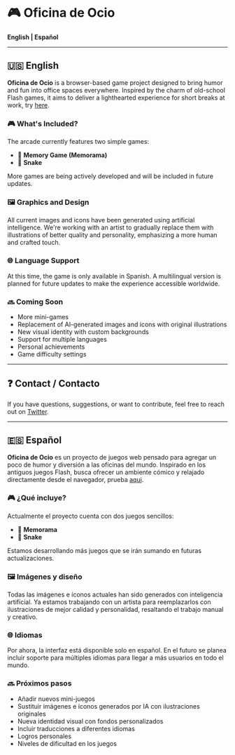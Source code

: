 # 🎮 Oficina de Ocio

**English | Español**

---

## 🇺🇸 English

**Oficina de Ocio** is a browser-based game project designed to bring humor and fun into office spaces everywhere. Inspired by the charm of old-school Flash games, it aims to deliver a lighthearted experience for short breaks at work, try [here](https://pablofr73.github.io/Oficina_de_ocio/juegos/Snake/Snake.html).

### 🎮 What's Included?
The arcade currently features two simple games:
- 🧠 **Memory Game (Memorama)**
- 🐍 **Snake**

More games are being actively developed and will be included in future updates.

### 🖼️ Graphics and Design
All current images and icons have been generated using artificial intelligence. We're working with an artist to gradually replace them with illustrations of better quality and personality, emphasizing a more human and crafted touch.

### 🌐 Language Support
At this time, the game is only available in Spanish. A multilingual version is planned for future updates to make the experience accessible worldwide.

### 🔜 Coming Soon
- More mini-games
- Replacement of AI-generated images and icons with original illustrations
- New visual identity with custom backgrounds
- Support for multiple languages
- Personal achievements
- Game difficulty settings

---

## ❓ Contact / Contacto

If you have questions, suggestions, or want to contribute, feel free to reach out on [Twitter](https://x.com/PabloFR73).

---

## 🇪🇸 Español

**Oficina de Ocio** es un proyecto de juegos web pensado para agregar un poco de humor y diversión a las oficinas del mundo. Inspirado en los antiguos juegos Flash, busca ofrecer un ambiente cómico y relajado directamente desde el navegador, prueba [aqui](https://pablofr73.github.io/Oficina_de_ocio/juegos/Snake/Snake.html).

### 🎮 ¿Qué incluye?
Actualmente el proyecto cuenta con dos juegos sencillos:
- 🧠 **Memorama**
- 🐍 **Snake**

Estamos desarrollando más juegos que se irán sumando en futuras actualizaciones.

### 🖼️ Imágenes y diseño
Todas las imágenes e íconos actuales han sido generados con inteligencia artificial. Ya estamos trabajando con un artista para reemplazarlos con ilustraciones de mejor calidad y personalidad, resaltando el trabajo manual y creativo.

### 🌐 Idiomas
Por ahora, la interfaz está disponible solo en español. En el futuro se planea incluir soporte para múltiples idiomas para llegar a más usuarios en todo el mundo.

### 🔜 Próximos pasos
- Añadir nuevos mini-juegos
- Sustituir imágenes e íconos generados por IA con ilustraciones originales
- Nueva identidad visual con fondos personalizados
- Incluir traducciones a diferentes idiomas
- Logros personales
- Niveles de dificultad en los juegos